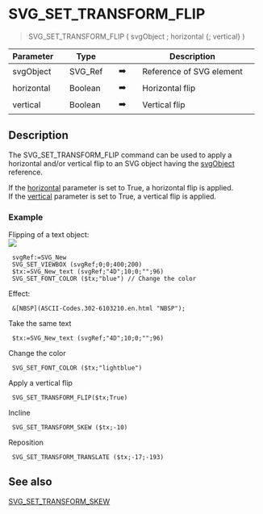 <!-- SVG_SET_TRANSFORM_FLIP ( svgObject ; vertical ; horizontal )
 -> svgObject (Text)
 -> vertical (Boolean)
 -> horizontal (Boolean)-->
# SVG_SET_TRANSFORM_FLIP

> SVG_SET_TRANSFORM_FLIP ( svgObject ; horizontal {; vertical} )

| Parameter |     | Type |     |     |     | Description |     |
| --- | --- | --- | --- | --- | --- | --- | --- |
| svgObject |     | SVG_Ref |     | ➡️ |     | Reference of SVG element |     |
| horizontal |     | Boolean |     | ➡️ |     | Horizontal flip |     |
| vertical |     | Boolean |     | ➡️ |     | Vertical flip |     |

## Description

The SVG_SET_TRANSFORM_FLIP command can be used to apply a horizontal and/or vertical flip to an SVG object having the [svgObject](# "Reference of SVG element") reference.

If the [horizontal](# "Horizontal flip") parameter is set to True, a horizontal flip is applied.  
If the [vertical](# "Vertical flip") parameter is set to True, a vertical flip is applied.

### Example  

Flipping of a text object:  
![](https://doc.4d.com/4Dv19/picture/194228/pict194228.en.png)

```4d
 svgRef:=SVG_New   
 SVG_SET_VIEWBOX (svgRef;0;0;400;200)  
 $tx:=SVG_New_text (svgRef;"4D";10;0;"";96)  
 SVG_SET_FONT_COLOR ($tx;"blue") // Change the color 
```

Effect:

```4d
 &[NBSP](ASCII-Codes.302-6103210.en.html "NBSP"); 
```

Take the same text

```4d
 $tx:=SVG_New_text (svgRef;"4D";10;0;"";96) 
```

 Change the color  

```4d
 SVG_SET_FONT_COLOR ($tx;"lightblue")
```

Apply a vertical flip  

```4d
 SVG_SET_TRANSFORM_FLIP($tx;True) 
```

Incline

```4d
 SVG_SET_TRANSFORM_SKEW ($tx;-10)
```

Reposition

```4d
 SVG_SET_TRANSFORM_TRANSLATE ($tx;-17;-193) 
```

## See also

[SVG_SET_TRANSFORM_SKEW](SVG_SET_TRANSFORM_SKEW.md)
